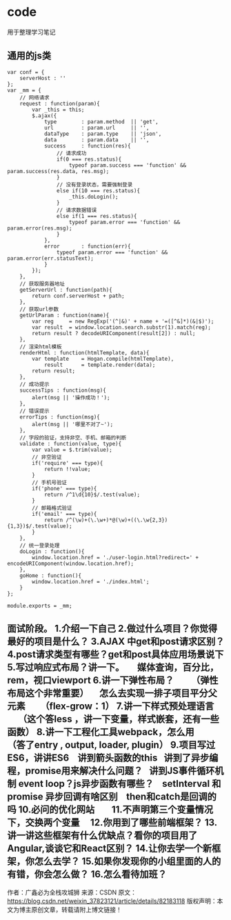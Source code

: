 # code
用于整理学习笔记
## 通用的js类
```
var conf = {
    serverHost : ''
};
var _mm = {
    // 网络请求
    request : function(param){
        var _this = this;
        $.ajax({
            type        : param.method  || 'get',
            url         : param.url     || '',
            dataType    : param.type    || 'json',
            data        : param.data    || '',
            success     : function(res){
                // 请求成功
                if(0 === res.status){
                    typeof param.success === 'function' && param.success(res.data, res.msg);
                }
                // 没有登录状态，需要强制登录
                else if(10 === res.status){
                    _this.doLogin();
                }
                // 请求数据错误
                else if(1 === res.status){
                    typeof param.error === 'function' && param.error(res.msg);
                }
            },
            error       : function(err){
                typeof param.error === 'function' && param.error(err.statusText);
            }
        });
    },
    // 获取服务器地址
    getServerUrl : function(path){
        return conf.serverHost + path;
    },
    // 获取url参数
    getUrlParam : function(name){
        var reg     = new RegExp('(^|&)' + name + '=([^&]*)(&|$)');
        var result  = window.location.search.substr(1).match(reg);
        return result ? decodeURIComponent(result[2]) : null;
    },
    // 渲染html模板
    renderHtml : function(htmlTemplate, data){
        var template    = Hogan.compile(htmlTemplate),
            result      = template.render(data);
        return result;
    },
    // 成功提示
    successTips : function(msg){
        alert(msg || '操作成功！');
    },
    // 错误提示
    errorTips : function(msg){
        alert(msg || '哪里不对了~');
    },
    // 字段的验证，支持非空、手机、邮箱的判断
    validate : function(value, type){
        var value = $.trim(value);
        // 非空验证
        if('require' === type){
            return !!value;
        }
        // 手机号验证
        if('phone' === type){
            return /^1\d{10}$/.test(value);
        }
        // 邮箱格式验证
        if('email' === type){
            return /^(\w)+(\.\w+)*@(\w)+((\.\w{2,3}){1,3})$/.test(value);
        }
    },
    // 统一登录处理
    doLogin : function(){
        window.location.href = './user-login.html?redirect=' + encodeURIComponent(window.location.href);
    },
    goHome : function(){
        window.location.href = './index.html';
    }
};

module.exports = _mm;
```


面试阶段。
1.介绍一下自己
2.做过什么项目？你觉得最好的项目是什么？
3.AJAX 中get和post请求区别？
4.post请求类型有哪些？get和post具体应用场景说下
5.写过响应式布局？讲一下。      媒体查询，百分比，rem，视口viewport
6.讲一下弹性布局？        （弹性布局这个非常重要）
    怎么去实现一排子项目平分父元素       （flex-grow：1）
7.讲一下样式预处理语言         （这个答less ，讲一下变量，样式嵌套，还有一些函数）
8.讲一下工程化工具webpack，怎么用        （答了entry , output, loader, plugin）
9.项目写过ES6，讲讲ES6 
  讲到箭头函数的this
  讲到了异步编程，promise用来解决什么问题？
  讲到JS事件循环机制 event loop？js异步函数有哪些？
   setInterval 和 promise 异步回调有啥区别
   then和catch是回调的吗
10.必问的优化网站       
11.不声明第三个变量情况下，交换两个变量    
12.你用到了哪些前端框架？
13.讲一讲这些框架有什么优缺点？看你的项目用了Angular,谈谈它和React区别？
14.让你去学一个新框架，你怎么去学？
15.如果你发现你的小组里面的人的有错，你会怎么做？
16.怎么看待加班？
--------------------- 
作者：广鑫必为全栈攻城狮 
来源：CSDN 
原文：https://blog.csdn.net/weixin_37823121/article/details/82183118 
版权声明：本文为博主原创文章，转载请附上博文链接！